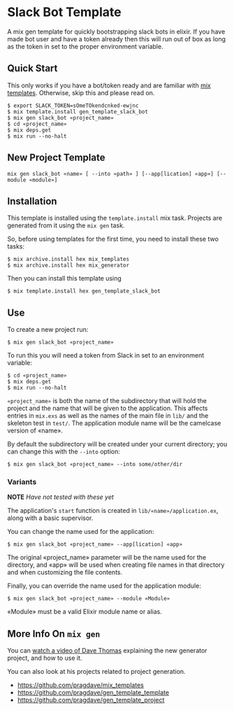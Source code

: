 # Slack Bot Template

A mix gen template for quickly bootstrapping slack bots
in elixir. If you have made bot user and have a token already then
this will run out of box as long as the token in set to the proper
environment variable.

## Quick Start

This only works if you have a bot/token ready and
are familiar with [mix templates](https://player.vimeo.com/video/213689412).
Otherwise, skip this and please read on.

```
$ export SLACK_TOKEN=sOmeTOkendcnked-ewjnc
$ mix template.install gen_template_slack_bot
$ mix gen slack_bot «project_name»
$ cd «project_name»
$ mix deps.get
$ mix run --no-halt
```

## New Project Template

```
mix gen slack_bot «name» [ --into «path» ] [--app[lication] «app»] [--module «module»]
```

## Installation

This template is installed using the `template.install` mix task.
Projects are generated from it using the `mix gen` task.

So, before using templates for the first time, you need to install these two tasks:

```
$ mix archive.install hex mix_templates
$ mix archive.install hex mix_generator
```

Then you can install this template using

```
$ mix template.install hex gen_template_slack_bot
```

## Use

To create a new project run:

```
$ mix gen slack_bot «project_name»
```

To run this you will need a token from Slack in
set to an environment variable:

```
$ cd «project_name»
$ mix deps.get
$ mix run --no-halt
```

`«project_name»` is both the name of the subdirectory that will hold the
project and the name that will be given to the application. This
affects entries in `mix.exs` as well as the names of the main
file in `lib/` and the skeleton test in `test/`. The application
module name will be the camelcase version of «name».

By default the subdirectory will be created under your
current directory; you can change this with the `--into` option:

```
$ mix gen slack_bot «project_name» --into some/other/dir
```

### Variants

**NOTE** *Have not tested with these yet*

The application's `start` function is created in
`lib/«name»/application.ex`, along with a basic supervisor.

You can change the name used for the application:

```
$ mix gen slack_bot «project_name» --app[lication] «app»
```

The original «project_name» parameter will be the
name used for the directory, and «app» will be used when
creating file names in that directory and when customizing the
file contents.

Finally, you can override the name used for the application module:

```
$ mix gen slack_bot «project_name» --module «Module»
```

«Module» must be a valid Elixir module name or alias.

## More Info On `mix gen`

You can [watch a video of Dave Thomas](https://player.vimeo.com/video/213689412)
explaining the new generator project, and how to use it.

You can also look at his projects related to project generation.

* https://github.com/pragdave/mix_templates
* https://github.com/pragdave/gen_template_template
* https://github.com/pragdave/gen_template_project
